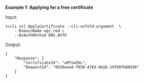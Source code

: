 **Example 1: Applying for a free certificate**



Input: 

```
tccli ssl ApplyCertificate --cli-unfold-argument  \
    --DomainName wgc.red \
    --DvAuthMethod DNS_AUTO
```

Output: 
```
{
    "Response": {
        "CertificateId": "a9TsmZkL",
        "RequestId": "0b39eaa4-f938-476d-9b26-19fb07b80936"
    }
}
```

